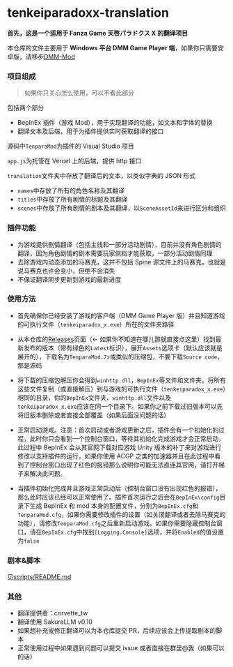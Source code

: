# tenkeiparadoxx-translation

**首先，这是一个适用于 Fanza Game 天啓パラドクス X 的翻译项目**

本仓库的文件主要用于 **Windows 平台 DMM Game Player 端**，如果你只需要安卓版，请移步[DMM-Mod](https://github.com/anosu/DMM-Mod)

### 项目组成

> 如果你只关心怎么使用，可以不看此部分

包括两个部分

-   BepInEx 插件（游戏 Mod），用于实现翻译的功能，如文本和字体的替换
-   翻译文本及后端，用于为插件提供实时获取翻译的接口

源码中`TenparaMod`为插件的 Visual Studio 项目

`app.js`为托管在 Vercel 上的后端，提供 http 接口

`translation`文件夹中存放了翻译后的文本，以类似字典的 JSON 形式

-   `names`中存放了所有的角色名称及其翻译
-   `titles`中存放了所有剧情的标题及其翻译
-   `scenes`中存放了所有剧情的剧本及其翻译，以`SceneAssetId`来进行区分和组织

### 插件功能

-   为游戏提供剧情翻译（包括主线和一部分活动剧情），目前并没有角色剧情的翻译，因为角色剧情的剧本需要玩家供档才能获取，一部分活动剧情同理
-   去除游戏内动态添加的马赛克，这并不包括 Spine 源文件上的马赛克。也就是说马赛克也许会变小，但绝不会消失
-   不保证翻译同步更新到游戏的最新进度

### 使用方法

-   首先确保你已经安装了游戏的客户端（DMM Game Player 版）并且知道游戏的可执行文件（`tenkeiparadox_x.exe`）所在的文件夹路径

-   从本仓库的[Releases](https://github.com/anosu/tenkeiparadoxx-translation/releases)页面（← 如果你不知道在哪儿那就直接点这里）找到最新发布的版本（带有绿色的`Latest`标识），展开`Assets`选项卡（默认应该就是展开的），下载名为`TenparaMod.7z`或类似的压缩包，不要下载`Source code`，那是源码

-   将下载的压缩包解压你会得到`winhttp.dll`，`BepInEx`等文件和文件夹，将所有这些文件复制（或直接解压）到与游戏的可执行文件（`tenkeiparadox_x.exe`）相同的目录，你的`BepInEx`文件夹、`winhttp.dll`文件以及`tenkeiparadox_x.exe`应该在同一个目录下。如果你之前下载过旧版本可以先将旧版本删除或者直接全部覆盖（如果后面没问题的话）

-   正常启动游戏。注意：首次启动或者游戏更新之后，插件会有一个初始化的过程，此时你只会看到一个控制台窗口，等待其初始化完成游戏才会正常启动，此过程中 BepInEx 会从其官网下载对应游戏 Unity 版本的补丁来对游戏进行修改以支持插件的运行，如果你使用 ACGP 之类的加速器并且在此过程中看到了控制台窗口出现了红色的报错那么说明你可能无法直连其官网，请打开梯子来解决此问题。

-   当插件初始化完成并且游戏正常启动后（控制台窗口没有出现红色的报错），那么此时应该已经可以正常使用了。插件首次运行之后会在`BepInEx\config`目录下生成 BepInEx 和 mod 本身的配置文件，分别为`BepInEx.cfg`和`TenparaMod.cfg`，如果你需要修改插件的设置（如关闭翻译或者去除马赛克的功能），请修改`TenparaMod.cfg`之后重新启动游戏。如果你需要隐藏控制台窗口，请在`BepInEx.cfg`中找到`[Logging.Console]`选项，并将`Enabled`的值设置为`false`

### 剧本&脚本

见[scripts/README.md](https://github.com/anosu/tenkeiparadoxx-translation/tree/main/scripts/README.md)

### 其他

-   翻译提供者：corvette_tw
-   翻译使用 SakuraLLM v0.10
-   如果想补充或修正翻译可以为本仓库提交 PR，后续应该会上传提取剧本的脚本
-   正常使用过程中如果遇到问题可以提交 issue 或者直接在群里@我（如果可以的话）
